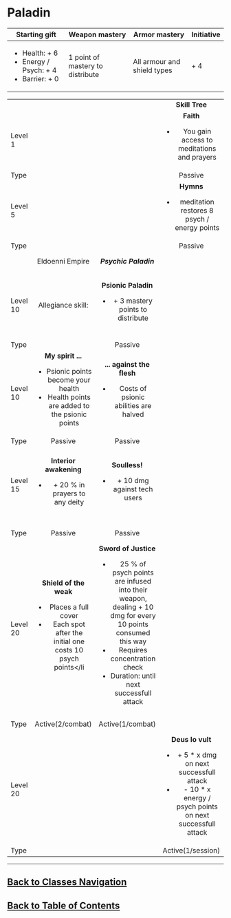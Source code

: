 #   Paladin
|Starting gift   |Weapon mastery   |Armor mastery   |Initiative   |
|---|---|---|---|
|<ul><li>Health: + 6</li><li>Energy / Psych: + 4</li><li>Barrier: + 0</li></ul>   |1 point of mastery to distribute   |All armour and shield types   | + 4   |

|   |   |   |   |   |   |
|---|:---:|:---:|:---:|:---:|:---:|
|   |   |   |**Skill Tree**   |   |   |
|Level 1   |   |   |**Faith**<ul><li>You gain access to meditations and prayers</li></ul>   |   |   |
|Type   |   |   |Passive   |   |   |
|Level 5   |   |   |**Hymns**<ul><li>meditation restores 8 psych / energy points</li></ul>|   |   |
|Type   |   |   |Passive   |   |   |
|   |Eldoenni Empire   |***Psychic Paladin***   |   |Havritic Empire   |***Technology Paladin***   |
|Level 10   |Allegiance skill:   |**Psionic Paladin**<ul><li>+ 3 mastery points to distribute</li></ul>   |   |Allegiance skill:   |**Techno Paladin**<ul><li>+ 3 mastery points to distribute</li></ul>   |
|Type   |   |Passive   |   |   |Passive   |
|Level 10   |**My spirit ...**<ul><li>Psionic points become your health</li><li>Health points are added to the psionic points</li></ul>    |**... against the flesh**<ul><li>Costs of psionic abilities are halved</li></ul>   |   |**The machine ...**<ul><li>Energy points become your health</li><li>Health points are added to the energy points</li></ul>   |**... or nothing!**<ul><li>Tech abilities costs are halved</li></ul>   |
|Type   |Passive   |Passive   |   |Passive   |Passive   |
|Level 15   |**Interior awakening**<ul><li>+ 20 % in prayers to any deity</li></ul>    |**Soulless!**<ul><li>+ 10 dmg against tech users</li></ul>  |   |**Right in the Q**<ul><li>Sends an energy blast that disables the targets abilities for 1 turn</li></ul>   |**Dominated!**<ul><li>+ 10 dmg against psionics</li></ul>   |
|Type   |Passive   |Passive   |   |active (4/combat)   |Passive   |
|Level 20   |**Shield of the weak**<ul><li>Places a full cover</li><li>Each spot after the initial one costs 10 psych points</li</ul>   |**Sword of Justice**<ul><li>25 % of psych points are infused into their weapon, dealing + 10 dmg for every 10 points consumed this way</li><li>Requires concentration check</li><li>Duration: until next successfull attack</li></ul>   |   |**Nanomachines**<ul><li>25 % of your energy points are infused into your weapon, dealing + 10 dmg for every 10 points sacrificed</li><li>Requires concentration  check</li><li>Duration: until next successfull attack</li></ul>   |**Shield generators**<ul><li>+ 10 armour</li><li>- 20 energy points</li><li>Needs to be refreshed every two turn</li></ul>   |
|Type   |Active(2/combat)   |Active(1/combat)   |   |Active(1/combat)   |Active(1 time/turn)   |
|Level 20   |   |   |**Deus lo vult**<ul><li>+ 5 * x dmg on next successfull attack</li><li>- 10 * x energy / psych points on next successfull attack</li></ul>   |   |   |
|Type   |   |   |Active(1/session)   |   |   |

---
##  [Back to Classes Navigation](ClassesNavigation.md)
##  [Back to Table of Contents](../TableOfContents.md)